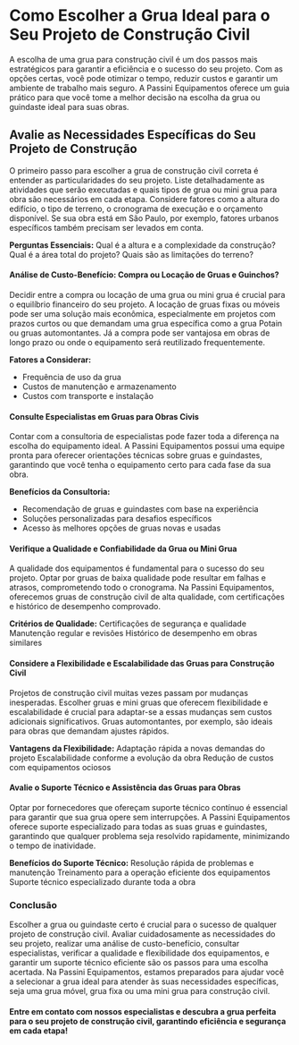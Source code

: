 # Como Escolher a Grua Ideal para o Seu Projeto de Construção Civil

A escolha de uma grua para construção civil é um dos passos mais estratégicos para garantir a eficiência e o sucesso do seu projeto. Com as opções certas, você pode otimizar o tempo, reduzir custos e garantir um ambiente de trabalho mais seguro. A Passini Equipamentos oferece um guia prático para que você tome a melhor decisão na escolha da grua ou guindaste ideal para suas obras.

## Avalie as Necessidades Específicas do Seu Projeto de Construção

O primeiro passo para escolher a grua de construção civil correta é entender as particularidades do seu projeto. Liste detalhadamente as atividades que serão executadas e quais tipos de grua ou mini grua para obra são necessários em cada etapa. Considere fatores como a altura do edifício, o tipo de terreno, o cronograma de execução e o orçamento disponível. Se sua obra está em São Paulo, por exemplo, fatores urbanos específicos também precisam ser levados em conta.

**Perguntas Essenciais:**
Qual é a altura e a complexidade da construção?
Qual é a área total do projeto?
Quais são as limitações do terreno?

#### Análise de Custo-Benefício: Compra ou Locação de Gruas e Guinchos?

Decidir entre a compra ou locação de uma grua ou mini grua é crucial para o equilíbrio financeiro do seu projeto. A locação de gruas fixas ou móveis pode ser uma solução mais econômica, especialmente em projetos com prazos curtos ou que demandam uma grua específica como a grua Potain ou gruas automontantes. Já a compra pode ser vantajosa em obras de longo prazo ou onde o equipamento será reutilizado frequentemente.

**Fatores a Considerar:**
- Frequência de uso da grua
- Custos de manutenção e armazenamento
- Custos com transporte e instalação

#### Consulte Especialistas em Gruas para Obras Civis

Contar com a consultoria de especialistas pode fazer toda a diferença na escolha do equipamento ideal. A Passini Equipamentos possui uma equipe pronta para oferecer orientações técnicas sobre gruas e guindastes, garantindo que você tenha o equipamento certo para cada fase da sua obra.

**Benefícios da Consultoria:**
- Recomendação de gruas e guindastes com base na experiência
- Soluções personalizadas para desafios específicos
- Acesso às melhores opções de gruas novas e usadas

#### Verifique a Qualidade e Confiabilidade da Grua ou Mini Grua

A qualidade dos equipamentos é fundamental para o sucesso do seu projeto. Optar por gruas de baixa qualidade pode resultar em falhas e atrasos, comprometendo todo o cronograma. Na Passini Equipamentos, oferecemos gruas de construção civil de alta qualidade, com certificações e histórico de desempenho comprovado.

**Critérios de Qualidade:**
Certificações de segurança e qualidade
Manutenção regular e revisões
Histórico de desempenho em obras similares

#### Considere a Flexibilidade e Escalabilidade das Gruas para Construção Civil

Projetos de construção civil muitas vezes passam por mudanças inesperadas. Escolher gruas e mini gruas que oferecem flexibilidade e escalabilidade é crucial para adaptar-se a essas mudanças sem custos adicionais significativos. Gruas automontantes, por exemplo, são ideais para obras que demandam ajustes rápidos.

**Vantagens da Flexibilidade:**
Adaptação rápida a novas demandas do projeto
Escalabilidade conforme a evolução da obra
Redução de custos com equipamentos ociosos

#### Avalie o Suporte Técnico e Assistência das Gruas para Obras

Optar por fornecedores que ofereçam suporte técnico contínuo é essencial para garantir que sua grua opere sem interrupções. A Passini Equipamentos oferece suporte especializado para todas as suas gruas e guindastes, garantindo que qualquer problema seja resolvido rapidamente, minimizando o tempo de inatividade.

**Benefícios do Suporte Técnico:**
Resolução rápida de problemas e manutenção
Treinamento para a operação eficiente dos equipamentos
Suporte técnico especializado durante toda a obra

### Conclusão

Escolher a grua ou guindaste certo é crucial para o sucesso de qualquer projeto de construção civil. Avaliar cuidadosamente as necessidades do seu projeto, realizar uma análise de custo-benefício, consultar especialistas, verificar a qualidade e flexibilidade dos equipamentos, e garantir um suporte técnico eficiente são os passos para uma escolha acertada. Na Passini Equipamentos, estamos preparados para ajudar você a selecionar a grua ideal para atender às suas necessidades específicas, seja uma grua móvel, grua fixa ou uma mini grua para construção civil.

#### Entre em contato com nossos especialistas e descubra a grua perfeita para o seu projeto de construção civil, garantindo eficiência e segurança em cada etapa!
